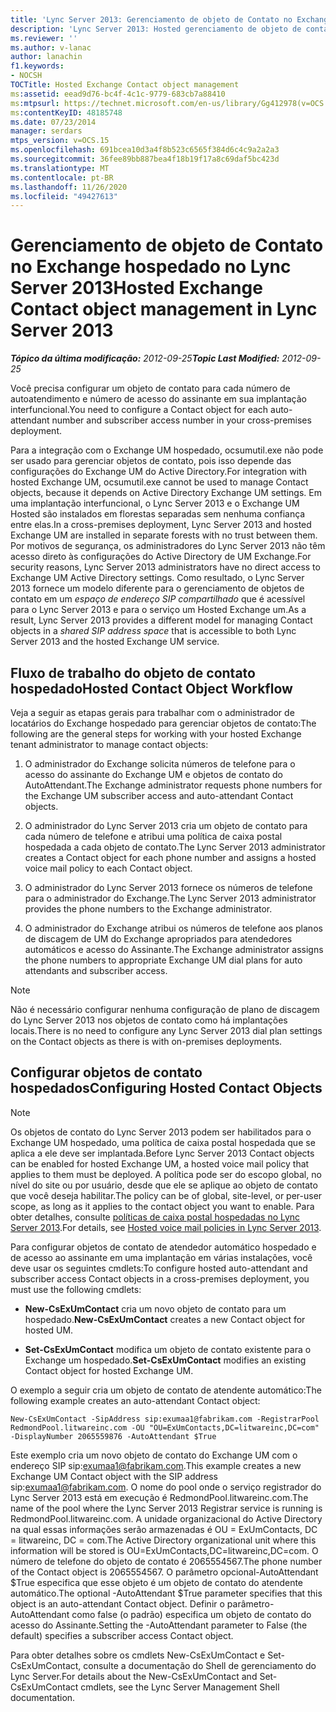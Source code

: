 ```yaml
---
title: 'Lync Server 2013: Gerenciamento de objeto de Contato no Exchange hospedado'
description: 'Lync Server 2013: Hosted gerenciamento de objeto de contato do Exchange.'
ms.reviewer: ''
ms.author: v-lanac
author: lanachin
f1.keywords:
- NOCSH
TOCTitle: Hosted Exchange Contact object management
ms:assetid: eead9d76-bc4f-4c1c-9779-683cb7a88410
ms:mtpsurl: https://technet.microsoft.com/en-us/library/Gg412978(v=OCS.15)
ms:contentKeyID: 48185748
ms.date: 07/23/2014
manager: serdars
mtps_version: v=OCS.15
ms.openlocfilehash: 691bcea10d3a4f8b523c6565f384d6c4c9a2a2a3
ms.sourcegitcommit: 36fee89bb887bea4f18b19f17a8c69daf5bc423d
ms.translationtype: MT
ms.contentlocale: pt-BR
ms.lasthandoff: 11/26/2020
ms.locfileid: "49427613"
---
```

# <a name="hosted-exchange-contact-object-management-in-lync-server-2013"></a><span data-ttu-id="23ed5-103">Gerenciamento de objeto de Contato no Exchange hospedado no Lync Server 2013</span><span class="sxs-lookup"><span data-stu-id="23ed5-103">Hosted Exchange Contact object management in Lync Server 2013</span></span>

<div data-xmlns="http://www.w3.org/1999/xhtml">

<div class="topic" data-xmlns="http://www.w3.org/1999/xhtml" data-msxsl="urn:schemas-microsoft-com:xslt" data-cs="https://msdn.microsoft.com/">

<div data-asp="https://msdn2.microsoft.com/asp">



</div>

<div id="mainSection">

<div id="mainBody"><span data-ttu-id="23ed5-104">

<span> </span></span><span class="sxs-lookup"><span data-stu-id="23ed5-104">

<span> </span></span></span>

<span data-ttu-id="23ed5-105">_**Tópico da última modificação:** 2012-09-25_</span><span class="sxs-lookup"><span data-stu-id="23ed5-105">_**Topic Last Modified:** 2012-09-25_</span></span>

<span data-ttu-id="23ed5-106">Você precisa configurar um objeto de contato para cada número de autoatendimento e número de acesso do assinante em sua implantação interfuncional.</span><span class="sxs-lookup"><span data-stu-id="23ed5-106">You need to configure a Contact object for each auto-attendant number and subscriber access number in your cross-premises deployment.</span></span>

<span data-ttu-id="23ed5-107">Para a integração com o Exchange UM hospedado, ocsumutil.exe não pode ser usado para gerenciar objetos de contato, pois isso depende das configurações do Exchange UM do Active Directory.</span><span class="sxs-lookup"><span data-stu-id="23ed5-107">For integration with hosted Exchange UM, ocsumutil.exe cannot be used to manage Contact objects, because it depends on Active Directory Exchange UM settings.</span></span> <span data-ttu-id="23ed5-108">Em uma implantação interfuncional, o Lync Server 2013 e o Exchange UM Hosted são instalados em florestas separadas sem nenhuma confiança entre elas.</span><span class="sxs-lookup"><span data-stu-id="23ed5-108">In a cross-premises deployment, Lync Server 2013 and hosted Exchange UM are installed in separate forests with no trust between them.</span></span> <span data-ttu-id="23ed5-109">Por motivos de segurança, os administradores do Lync Server 2013 não têm acesso direto às configurações do Active Directory de UM Exchange.</span><span class="sxs-lookup"><span data-stu-id="23ed5-109">For security reasons, Lync Server 2013 administrators have no direct access to Exchange UM Active Directory settings.</span></span> <span data-ttu-id="23ed5-110">Como resultado, o Lync Server 2013 fornece um modelo diferente para o gerenciamento de objetos de contato em um *espaço de endereço SIP compartilhado* que é acessível para o Lync Server 2013 e para o serviço um Hosted Exchange um.</span><span class="sxs-lookup"><span data-stu-id="23ed5-110">As a result, Lync Server 2013 provides a different model for managing Contact objects in a *shared SIP address space* that is accessible to both Lync Server 2013 and the hosted Exchange UM service.</span></span>

<div>

## <a name="hosted-contact-object-workflow"></a><span data-ttu-id="23ed5-111">Fluxo de trabalho do objeto de contato hospedado</span><span class="sxs-lookup"><span data-stu-id="23ed5-111">Hosted Contact Object Workflow</span></span>

<span data-ttu-id="23ed5-112">Veja a seguir as etapas gerais para trabalhar com o administrador de locatários do Exchange hospedado para gerenciar objetos de contato:</span><span class="sxs-lookup"><span data-stu-id="23ed5-112">The following are the general steps for working with your hosted Exchange tenant administrator to manage contact objects:</span></span>

1.  <span data-ttu-id="23ed5-113">O administrador do Exchange solicita números de telefone para o acesso do assinante do Exchange UM e objetos de contato do AutoAttendant.</span><span class="sxs-lookup"><span data-stu-id="23ed5-113">The Exchange administrator requests phone numbers for the Exchange UM subscriber access and auto-attendant Contact objects.</span></span>

2.  <span data-ttu-id="23ed5-114">O administrador do Lync Server 2013 cria um objeto de contato para cada número de telefone e atribui uma política de caixa postal hospedada a cada objeto de contato.</span><span class="sxs-lookup"><span data-stu-id="23ed5-114">The Lync Server 2013 administrator creates a Contact object for each phone number and assigns a hosted voice mail policy to each Contact object.</span></span>

3.  <span data-ttu-id="23ed5-115">O administrador do Lync Server 2013 fornece os números de telefone para o administrador do Exchange.</span><span class="sxs-lookup"><span data-stu-id="23ed5-115">The Lync Server 2013 administrator provides the phone numbers to the Exchange administrator.</span></span>

4.  <span data-ttu-id="23ed5-116">O administrador do Exchange atribui os números de telefone aos planos de discagem de UM do Exchange apropriados para atendedores automáticos e acesso do Assinante.</span><span class="sxs-lookup"><span data-stu-id="23ed5-116">The Exchange administrator assigns the phone numbers to appropriate Exchange UM dial plans for auto attendants and subscriber access.</span></span>

<div>


> [!NOTE]  
> <span data-ttu-id="23ed5-117">Não é necessário configurar nenhuma configuração de plano de discagem do Lync Server 2013 nos objetos de contato como há implantações locais.</span><span class="sxs-lookup"><span data-stu-id="23ed5-117">There is no need to configure any Lync Server 2013 dial plan settings on the Contact objects as there is with on-premises deployments.</span></span>



</div>

</div>

<div>

## <a name="configuring-hosted-contact-objects"></a><span data-ttu-id="23ed5-118">Configurar objetos de contato hospedados</span><span class="sxs-lookup"><span data-stu-id="23ed5-118">Configuring Hosted Contact Objects</span></span>

<div>


> [!NOTE]  
> <span data-ttu-id="23ed5-119">Os objetos de contato do Lync Server 2013 podem ser habilitados para o Exchange UM hospedado, uma política de caixa postal hospedada que se aplica a ele deve ser implantada.</span><span class="sxs-lookup"><span data-stu-id="23ed5-119">Before Lync Server 2013 Contact objects can be enabled for hosted Exchange UM, a hosted voice mail policy that applies to them must be deployed.</span></span> <span data-ttu-id="23ed5-120">A política pode ser do escopo global, no nível do site ou por usuário, desde que ele se aplique ao objeto de contato que você deseja habilitar.</span><span class="sxs-lookup"><span data-stu-id="23ed5-120">The policy can be of global, site-level, or per-user scope, as long as it applies to the contact object you want to enable.</span></span> <span data-ttu-id="23ed5-121">Para obter detalhes, consulte <A href="lync-server-2013-hosted-voice-mail-policies.md">políticas de caixa postal hospedadas no Lync Server 2013</A>.</span><span class="sxs-lookup"><span data-stu-id="23ed5-121">For details, see <A href="lync-server-2013-hosted-voice-mail-policies.md">Hosted voice mail policies in Lync Server 2013</A>.</span></span>



</div>

<span data-ttu-id="23ed5-122">Para configurar objetos de contato de atendedor automático hospedado e de acesso ao assinante em uma implantação em várias instalações, você deve usar os seguintes cmdlets:</span><span class="sxs-lookup"><span data-stu-id="23ed5-122">To configure hosted auto-attendant and subscriber access Contact objects in a cross-premises deployment, you must use the following cmdlets:</span></span>

  - <span data-ttu-id="23ed5-123">**New-CsExUmContact** cria um novo objeto de contato para um hospedado.</span><span class="sxs-lookup"><span data-stu-id="23ed5-123">**New-CsExUmContact** creates a new Contact object for hosted UM.</span></span>

  - <span data-ttu-id="23ed5-124">**Set-CsExUmContact** modifica um objeto de contato existente para o Exchange um hospedado.</span><span class="sxs-lookup"><span data-stu-id="23ed5-124">**Set-CsExUmContact** modifies an existing Contact object for hosted Exchange UM.</span></span>

<span data-ttu-id="23ed5-125">O exemplo a seguir cria um objeto de contato de atendente automático:</span><span class="sxs-lookup"><span data-stu-id="23ed5-125">The following example creates an auto-attendant Contact object:</span></span>

    New-CsExUmContact -SipAddress sip:exumaa1@fabrikam.com -RegistrarPool RedmondPool.litwareinc.com -OU "OU=ExUmContacts,DC=litwareinc,DC=com" -DisplayNumber 2065559876 -AutoAttendant $True

<span data-ttu-id="23ed5-126">Este exemplo cria um novo objeto de contato do Exchange UM com o endereço SIP sip:exumaa1@fabrikam.com.</span><span class="sxs-lookup"><span data-stu-id="23ed5-126">This example creates a new Exchange UM Contact object with the SIP address sip:exumaa1@fabrikam.com.</span></span> <span data-ttu-id="23ed5-127">O nome do pool onde o serviço registrador do Lync Server 2013 está em execução é RedmondPool.litwareinc.com.</span><span class="sxs-lookup"><span data-stu-id="23ed5-127">The name of the pool where the Lync Server 2013 Registrar service is running is RedmondPool.litwareinc.com.</span></span> <span data-ttu-id="23ed5-128">A unidade organizacional do Active Directory na qual essas informações serão armazenadas é OU = ExUmContacts, DC = litwareinc, DC = com.</span><span class="sxs-lookup"><span data-stu-id="23ed5-128">The Active Directory organizational unit where this information will be stored is OU=ExUmContacts,DC=litwareinc,DC=com.</span></span> <span data-ttu-id="23ed5-129">O número de telefone do objeto de contato é 2065554567.</span><span class="sxs-lookup"><span data-stu-id="23ed5-129">The phone number of the Contact object is 2065554567.</span></span> <span data-ttu-id="23ed5-130">O parâmetro opcional-AutoAttendant $True especifica que esse objeto é um objeto de contato do atendente automático.</span><span class="sxs-lookup"><span data-stu-id="23ed5-130">The optional -AutoAttendant $True parameter specifies that this object is an auto-attendant Contact object.</span></span> <span data-ttu-id="23ed5-131">Definir o parâmetro-AutoAttendant como false (o padrão) especifica um objeto de contato do acesso do Assinante.</span><span class="sxs-lookup"><span data-stu-id="23ed5-131">Setting the -AutoAttendant parameter to False (the default) specifies a subscriber access Contact object.</span></span>

<span data-ttu-id="23ed5-132">Para obter detalhes sobre os cmdlets New-CsExUmContact e Set-CsExUmContact, consulte a documentação do Shell de gerenciamento do Lync Server.</span><span class="sxs-lookup"><span data-stu-id="23ed5-132">For details about the New-CsExUmContact and Set-CsExUmContact cmdlets, see the Lync Server Management Shell documentation.</span></span>

<span data-ttu-id="23ed5-133"></div>

</div>

<span> </span>

</div>

</div>

</span><span class="sxs-lookup"><span data-stu-id="23ed5-133"></div>

</div>

<span> </span>

</div>

</div>

</span></span></div>

